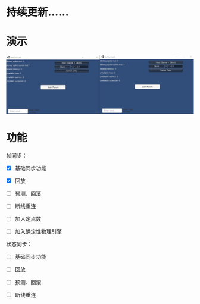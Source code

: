 # 持续更新……



# 演示

![](Presentaion_Replay.gif)



# 功能

帧同步：

- [x] 基础同步功能
- [x] 回放
- [ ] 预测、回滚
- [ ] 断线重连
- [ ] 加入定点数
- [ ] 加入确定性物理引擎



状态同步：

- [ ] 基础同步功能
- [ ] 回放
- [ ] 预测、回滚
- [ ] 断线重连


